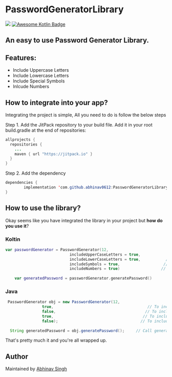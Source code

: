 # PasswordGeneratorLibrary

[![](https://jitpack.io/v/abhinav0612/PasswordGeneratorLibrary.svg)](https://jitpack.io/#abhinav0612/PasswordGeneratorLibrary) [![Awesome Kotlin Badge](https://kotlin.link/awesome-kotlin.svg)](https://github.com/KotlinBy/awesome-kotlin)

## An easy to use Password Generator Library.

## Features:
- Include Uppercase Letters
- Include Lowercase Letters
- Include Special Symbols
- Inlcude Numbers

## How to integrate into your app?
Integrating the project is simple, All you need to do is follow the below steps

Step 1. Add the JitPack repository to your build file. Add it in your root build.gradle at the end of repositories:

```java
allprojects {
  repositories {
    ...
    maven { url "https://jitpack.io" }
  }
}
```
Step 2. Add the dependency
```java
dependencies {
    	implementation 'com.github.abhinav0612:PasswordGeneratorLibrary:Tag'
}
```

## How to use the library?
Okay seems like you have integrated the library in your project but **how do you use it**? 

### Koltin
```kotlin
var passwordGenerator = PasswordGenerator(12,
                            includeUpperCaseLetters = true,            // To include upper case Letters
                            includeLowerCaseLetters = true,           // To include lower case Letters
                            includeSymbols = true,                   // To include special symbols
                            includeNumbers = true)                  // To include numbers (0-9)
    
    var generatedPassword = passwordGenerator.generatePassword()           
```
### Java
```java
 PasswordGenerator obj = new PasswordGenerator(12,
                true,                                         // To include upper case Letters
                false,                                       // To include lower case Letters
                true,                                       // To include secial symbols
                false);                                    // To include numbers (0-9)
                
  String generatedPassword = obj.generatePassword();     // Call generatePassword() method te get the password              
```

That's pretty much it and you're all wrapped up.

## Author
Maintained by [Abhinav Singh](https://www.github.com/abhinav0612)
